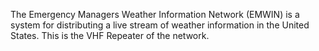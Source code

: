 The Emergency Managers Weather Information Network (EMWIN) is a system for distributing a live stream of weather information in the United States. This is the VHF Repeater of the network.